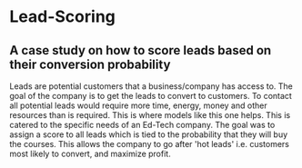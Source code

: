 # Lead-Scoring
## A case study on how to score leads based on their conversion probability
Leads are potential customers that a business/company has access to. The goal of the company is to get the leads to convert to customers.
To contact all potential leads would require more time, energy, money and other resources than is required.
This is where models like this one helps. This is catered to the specific needs of an Ed-Tech company. 
The goal was to assign a score to all leads which is tied to the probability that they will buy the courses.
This allows the company to go after 'hot leads' i.e. customers most likely to convert, and maximize profit.
